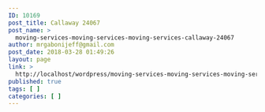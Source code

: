 ```yaml
---
ID: 10169
post_title: Callaway 24067
post_name: >
  moving-services-moving-services-moving-services-callaway-24067
author: mrgabonijeff@gmail.com
post_date: 2018-03-28 01:49:26
layout: page
link: >
  http://localhost/wordpress/moving-services-moving-services-moving-services-callaway-24067/
published: true
tags: [ ]
categories: [ ]
---
```

